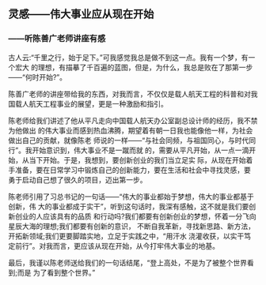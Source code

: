 ## 灵感——伟大事业应从现在开始
### ——听陈善广老师讲座有感

古人云:“千里之行，始于足下。”可我感觉我总是做不到这一点。我有一个梦，有一个宏大 的理想，有描摹了千百遍的蓝图，但是，为什么，我总是败在了那第一步——“何时开始?”。

陈善广老师的讲座带给我的东⻄，对我而言，不仅仅是载人航天工程的科普和对我国载人航天工程事业的展望，更是一种激励和指引。

陈老师给我们讲述了他从平凡走向中国载人航天办公室副总设计师的经历，我不禁为他做出 的伟大事业而感到热血沸腾，期望着有朝一日我也能像他一样，为社会做出自己的贡献，就像陈老 师说的一样——“与社会同频，与祖国同心，与时代同行”。我开始意识到，伟大事业不是一蹴而就 的，需要从平凡开始，从一点一滴开始，从当下开始。于是，我想到，要创新创业的我们当立足实 际，从现在开始着手准备，要在日常学习中锻炼自己的创新能力，要在生活和社会中寻找灵感，要 勇于启动自己想了很久的项目，迈出第一步。

陈老师引用了习总书记的一句话——“伟大的事业都始于梦想，伟大的事业都基于创新，伟 大的事业都成于实干”，听到这句话时，我深有感触，这不就是我们要创新创业的人应该具有的品质 和行动吗?我们都要有创新创业的梦想，怀着一分⻜向星辰大海的理想;我们都要有创新的意识， 不断自我革新，寻找新思路、新方法，开拓新领域;我们更要脚踏实地，立足于实践之中，“用汗水 浇灌收获，以实干笃定前行”。对我而言，更应该从现在开始，从今打牢伟大事业的地基。

最后，我谨以陈老师送给我们的一句话结尾，“登上高处，不是为了被整个世界看到;而是 为了看到整个世界。”
